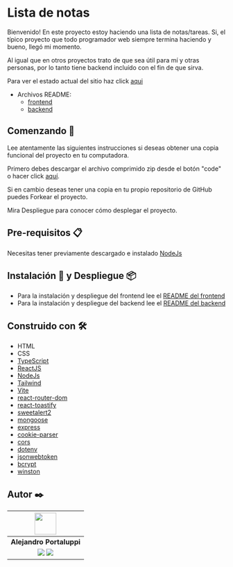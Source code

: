 # Lista de notas

Bienvenido! En este proyecto estoy haciendo una lista de notas/tareas. Si, el típico proyecto que todo programador web siempre termina haciendo y bueno, llegó mi momento.

Al igual que en otros proyectos trato de que sea útil para mí y otras personas, por lo tanto tiene backend incluído con el fin de que sirva.

Para ver el estado actual del sitio haz click [aqui](https://lista-de-notas.netlify.app/)

* Archivos README:
    * [frontend](./frontend/README.md)
    * [backend](./backend/README.md)

## Comenzando 🚀

Lee atentamente las siguientes instrucciones si deseas obtener una copia funcional del proyecto en tu computadora.

Primero debes descargar el archivo comprimido zip desde el botón "code" o hacer click [aquí](https://github.com/Ale6100/Lista-de-tareas/archive/refs/heads/main.zip).

Si en cambio deseas tener una copia en tu propio repositorio de GitHub puedes Forkear el proyecto.

Mira Despliegue para conocer cómo desplegar el proyecto.

## Pre-requisitos 📋
Necesitas tener previamente descargado e instalado [NodeJs](https://nodejs.org/en)

## Instalación 🔧 y Despliegue 📦
* Para la instalación y despliegue del frontend lee el [README del frontend](./frontend/README.md)
* Para la instalación y despliegue del backend lee el [README del backend](./backend/README.md)

## Construido con 🛠️

* HTML
* CSS
* [TypeScript](https://www.typescriptlang.org/)
* [ReactJS](https://reactjs.org/)
* [NodeJs](https://nodejs.org/)
* [Tailwind](https://tailwindcss.com/)
* [Vite](https://vitejs.dev/)
* [react-router-dom](https://www.npmjs.com/package/react-router-dom)
* [react-toastify](https://www.npmjs.com/package/react-toastify)
* [sweetalert2](https://www.npmjs.com/package/sweetalert2)
* [mongoose](https://www.npmjs.com/package/mongoose)
* [express](https://www.npmjs.com/package/express)
* [cookie-parser](https://www.npmjs.com/package/cookie-parser)
* [cors](https://www.npmjs.com/package/cors)
* [dotenv](https://www.npmjs.com/package/dotenv)
* [jsonwebtoken](https://www.npmjs.com/package/jsonwebtoken)
* [bcrypt](https://www.npmjs.com/package/bcrypt)
* [winston](https://www.npmjs.com/package/winston)

## Autor ✒️

| <img src="https://avatars.githubusercontent.com/u/107259761?v=4" width=50>|
|:-:|
| **Alejandro Portaluppi** |
| <a href="https://github.com/Ale6100"><img src="https://img.shields.io/badge/github-%23121011.svg?&style=for-the-badge&logo=github&logoColor=white"/></a> <a href="https://www.linkedin.com/in/alejandro-portaluppi"><img src="https://img.shields.io/badge/linkedin%20-%230077B5.svg?&style=for-the-badge&logo=linkedin&logoColor=white"/></a> |

